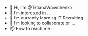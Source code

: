 - 👋 Hi, I’m @TetianaVdovichenko
- 👀 I’m interested in ...
- 🌱 I’m currently learning IT Recruiting
- 💞️ I’m looking to collaborate on ...
- 📫 How to reach me ...

<!---
TetianaVdovichenko/TetianaVdovichenko is a ✨ special ✨ repository because its `README.md` (this file) appears on your GitHub profile.
You can click the Preview link to take a look at your changes.
--->
